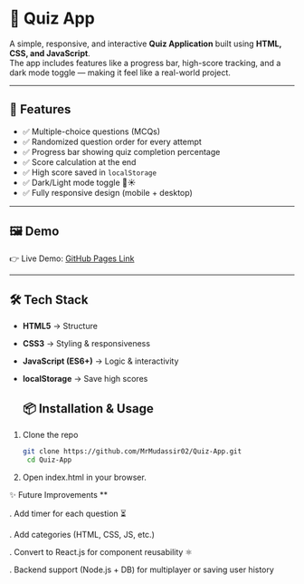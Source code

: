 # 🎯 Quiz App  

A simple, responsive, and interactive **Quiz Application** built using **HTML, CSS, and JavaScript**.  
The app includes features like a progress bar, high-score tracking, and a dark mode toggle — making it feel like a real-world project.  

---

## 🚀 Features
- ✅ Multiple-choice questions (MCQs)  
- ✅ Randomized question order for every attempt  
- ✅ Progress bar showing quiz completion percentage  
- ✅ Score calculation at the end  
- ✅ High score saved in `localStorage`  
- ✅ Dark/Light mode toggle 🌙☀️  
- ✅ Fully responsive design (mobile + desktop)  

---

## 🖼️ Demo
👉 Live Demo: [GitHub Pages Link](https://MrMudassir02.github.io/Quiz-App)  
 
---

## 🛠️ Tech Stack
- **HTML5** → Structure  
- **CSS3** → Styling & responsiveness  
- **JavaScript (ES6+)** → Logic & interactivity  
- **localStorage** → Save high scores

  
  ## 📦 Installation & Usage
1. Clone the repo  
   ```bash
   git clone https://github.com/MrMudassir02/Quiz-App.git
    cd Quiz-App

  2. Open index.html in your browser.

✨ Future Improvements **

. Add timer for each question ⏳

. Add categories (HTML, CSS, JS, etc.)

. Convert to React.js for component reusability ⚛️

. Backend support (Node.js + DB) for multiplayer or saving user history




